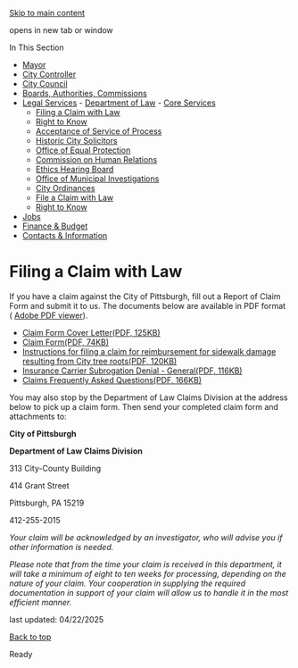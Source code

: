 [Skip to main content](https://www.pittsburghpa.gov/City-Government/Legal-Services/Department-of-Law/Filing-a-Claim-with-Law#main-content)

opens in new tab or window

In This Section

- [Mayor](https://www.pittsburghpa.gov/City-Government/Mayor)
- [City Controller](https://www.pittsburghpa.gov/City-Government/City-Controllers-Office)
- [City Council](https://www.pittsburghpa.gov/City-Government/City-Council)
- [Boards, Authorities, Commissions](https://www.pittsburghpa.gov/City-Government/Boards-Authorities-Commissions)
- [Legal Services](https://www.pittsburghpa.gov/City-Government/Legal-Services)  - [Department of Law](https://www.pittsburghpa.gov/City-Government/Legal-Services/Department-of-Law)    - [Core Services](https://www.pittsburghpa.gov/City-Government/Legal-Services/Department-of-Law/Core-Services)
    - [Filing a Claim with Law](https://www.pittsburghpa.gov/City-Government/Legal-Services/Department-of-Law/Filing-a-Claim-with-Law)
    - [Right to Know](https://www.pittsburghpa.gov/City-Government/Legal-Services/Department-of-Law/Right-to-Know)
    - [Acceptance of Service of Process](https://www.pittsburghpa.gov/City-Government/Legal-Services/Department-of-Law/Acceptance-of-Service-of-Process)
    - [Historic City Solicitors](https://www.pittsburghpa.gov/City-Government/Legal-Services/Department-of-Law/Historic-City-Solicitors)
  - [Office of Equal Protection](https://www.pittsburghpa.gov/City-Government/Legal-Services/Office-of-Equal-Protection)
  - [Commission on Human Relations](https://www.pittsburghpa.gov/City-Government/Legal-Services/Commission-on-Human-Relations)
  - [Ethics Hearing Board](https://www.pittsburghpa.gov/City-Government/Legal-Services/Ethics-Hearing-Board)
  - [Office of Municipal Investigations](https://www.pittsburghpa.gov/City-Government/Legal-Services/Office-of-Municipal-Investigations)
  - [City Ordinances](https://www.pittsburghpa.gov/City-Government/Legal-Services/City-Ordinances)
  - [File a Claim with Law](https://www.pittsburghpa.gov/City-Government/Legal-Services/File-a-Claim-with-Law)
  - [Right to Know](https://www.pittsburghpa.gov/City-Government/Legal-Services/Right-to-Know)
- [Jobs](https://www.pittsburghpa.gov/City-Government/Jobs)
- [Finance & Budget](https://www.pittsburghpa.gov/City-Government/Finance-Budget)
- [Contacts & Information](https://www.pittsburghpa.gov/City-Government/Contacts-Information)

# Filing a Claim with Law

If you have a claim against the City of Pittsburgh, fill out a Report of Claim Form and submit it to us. The documents below are available in PDF format ( [Adobe PDF viewer](https://get.adobe.com/reader/)).

- [Claim Form Cover Letter(PDF, 125KB)](https://www.pittsburghpa.gov/files/assets/city/v/1/law/documents/17174_claim_form_cover_letter_-_2022_final.pdf)
- [Claim Form(PDF, 74KB)](https://www.pittsburghpa.gov/files/assets/city/v/1/law/documents/10_claim_form.pdf)
- [Instructions for filing a claim for reimbursement for sidewalk damage resulting from City tree roots(PDF, 120KB)](https://www.pittsburghpa.gov/files/assets/city/v/1/law/documents/21726_procedures_for_sidewalk_reimbursement_from_tree_roots_01-23.pdf)
- [Insurance Carrier Subrogation Denial - General(PDF, 116KB)](https://www.pittsburghpa.gov/files/assets/city/v/1/law/documents/17175_insurance_carrier_subrogation_denial_-_general_-_2022_rev.pdf)
- [Claims Frequently Asked Questions(PDF, 166KB)](https://www.pittsburghpa.gov/files/assets/city/v/1/law/documents/8741_claims_frequently_asked_questions_-_for_website_update_-_2020_final.pdf)

You may also stop by the Department of Law Claims Division at the address below to pick up a claim form. Then send your completed claim form and attachments to:

**City of Pittsburgh**

**Department of Law Claims Division**

313 City-County Building

414 Grant Street

Pittsburgh, PA 15219

412-255-2015

_Your claim will be acknowledged by an investigator, who will advise you if other information is needed._

_Please note that from the time your claim is received in this department, it will take a minimum of eight to ten weeks for processing, depending on the nature of your claim. Your cooperation in supplying the required documentation in support of your claim will allow us to handle it in the most efficient manner._

last updated: 04/22/2025

[Back to top](https://www.pittsburghpa.gov/City-Government/Legal-Services/Department-of-Law/Filing-a-Claim-with-Law#body-top)

Ready
